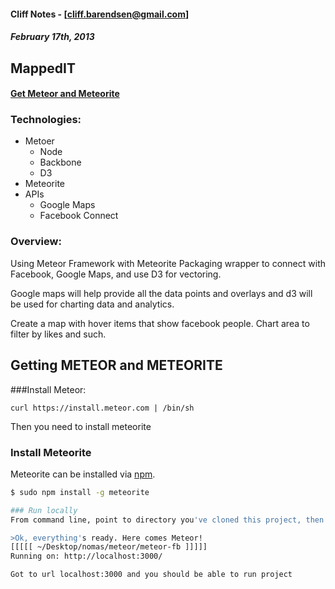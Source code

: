 #### Cliff Notes - [cliff.barendsen@gmail.com]
##### February 17th, 2013

## MappedIT 
#### [Get Meteor and Meteorite](#meteor)

### Technologies:
* Metoer
	* Node
	* Backbone
	* D3
* Meteorite
* APIs
	* Google Maps
	* Facebook Connect

### Overview:
Using Meteor Framework with Meteorite Packaging wrapper to connect with Facebook, Google Maps, and use D3 for vectoring.

Google maps will help provide all the data points and overlays and d3 will be used for charting data and analytics.

Create a map with hover items that show facebook people. Chart area to filter by likes and such.


## <a id="meteor"></a>Getting METEOR and METEORITE 

###Install Meteor:

    curl https://install.meteor.com | /bin/sh

Then you need to install meteorite
### Install Meteorite

Meteorite can be installed via [npm](https://npmjs.org/).

``` sh
$ sudo npm install -g meteorite

### Run locally
From command line, point to directory you've cloned this project, then type: mrt run  ... you should see the build and then something like

>Ok, everything's ready. Here comes Meteor!
[[[[[ ~/Desktop/nomas/meteor/meteor-fb ]]]]]
Running on: http://localhost:3000/

Got to url localhost:3000 and you should be able to run project